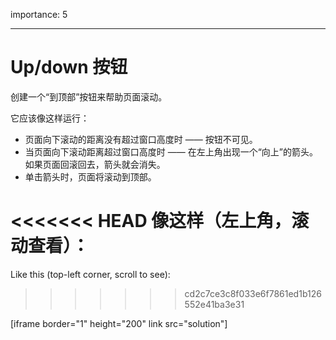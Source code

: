 importance: 5

---

# Up/down 按钮

创建一个“到顶部”按钮来帮助页面滚动。

它应该像这样运行：
- 页面向下滚动的距离没有超过窗口高度时 —— 按钮不可见。
- 当页面向下滚动距离超过窗口高度时 —— 在左上角出现一个“向上”的箭头。如果页面回滚回去，箭头就会消失。
- 单击箭头时，页面将滚动到顶部。

<<<<<<< HEAD
像这样（左上角，滚动查看）：
=======
Like this (top-left corner, scroll to see):
>>>>>>> cd2c7ce3c8f033e6f7861ed1b126552e41ba3e31

[iframe border="1" height="200" link src="solution"]
